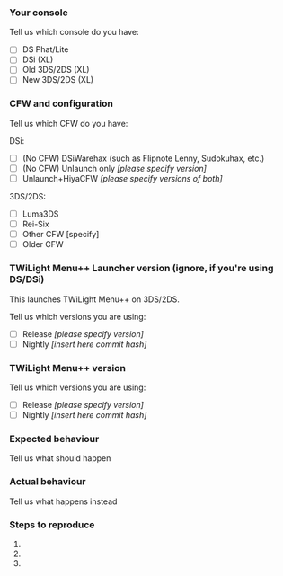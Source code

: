 <!---
##### THIS IS THE ISSUE TRACKER FOR TWiLight Menu++. For support please go to:
###### TWiLight Menu++ GBATemp thread: https://gbatemp.net/threads/ds-i-3ds-dsimenu-ds-i-menu-replacement.472200/
###### Also check the Wiki (https://github.com/Robz8/TWiLightMenu/wiki) before making an issue.
###### Keep in mind that TWiLight Menu++ is only a frontend for nds-bootstrap on SD card. DO NOT OPEN AN ISSUE INVOLVING GAMES or APPS! Instead, open an issue here (https://github.com/ahezard/nds-bootstrap/issues)
###### Issues that don't attach any log file or any reproducible method will be closed.
###### If you want to create a request, please delete all text after this message.
###### Issues about asking for support for piracy will be closed.
-->
### Your console

Tell us which console do you have:

- [ ]  DS Phat/Lite
- [ ]  DSi (XL)
- [ ]  Old 3DS/2DS (XL)
- [ ]  New 3DS/2DS (XL)

### CFW and configuration

Tell us which CFW do you have:

DSi:

- [ ]  (No CFW) DSiWarehax (such as Flipnote Lenny, Sudokuhax, etc.)
- [ ]  (No CFW) Unlaunch only _[please specify version]_
- [ ]  Unlaunch+HiyaCFW _[please specify versions of both]_

3DS/2DS:

- [ ]  Luma3DS
- [ ]  Rei-Six
- [ ]  Other CFW [specify]
- [ ]  Older CFW

### TWiLight Menu++ Launcher version (ignore, if you're using DS/DSi)

This launches TWiLight Menu++ on 3DS/2DS.

Tell us which versions you are using:

- [ ]  Release _[please specify version]_
- [ ]  Nightly _[insert here commit hash]_

### TWiLight Menu++ version

Tell us which versions you are using:

- [ ]  Release _[please specify version]_
- [ ]  Nightly _[insert here commit hash]_

### Expected behaviour

Tell us what should happen

### Actual behaviour

Tell us what happens instead

### Steps to reproduce

1.
2.
3.
